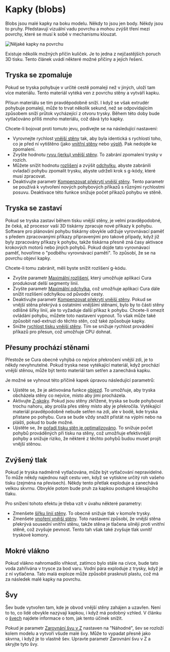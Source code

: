 Kapky (blobs)
====
Blobs jsou malé kapky na boku modelu. Někdy to jsou jen body. Někdy jsou to pruhy. Představují vizuální vadu povrchu a mohou zvýšit tření mezi povrchy, které se musí k sobě v mechanismu klouzat.

![Nějaké kapky na povrchu](../../../articles/images/blobs.jpg)

Existuje několik možných příčin kuliček. Je to jedna z nejčastějších poruch 3D tisku. Tento článek uvádí některé možné příčiny a jejich řešení.

Tryska se zpomaluje
----
Pokud se tryska pohybuje v určité cestě pomaleji než v jiných, uloží tam více materiálu. Tento materiál vytéká ven z povrchu stěny a vytváří kapku.

Přísun materiálu se tím pravděpodobně sníží. I když se však extrudér pohybuje pomaleji, může to trvat několik sekund, než se odpovídajícím způsobem sníží průtok vycházející z otvoru trysky. Během této doby bude vytlačováno příliš mnoho materiálu, což dává tyto kapky.

Chcete-li bojovat proti tomuto jevu, podívejte se na následující nastavení:
* Vyrovnejte rychlost [vnější stěny](../speed/speed_wall_0.md) tak, aby byla identická s rychlostí toho, co je před ní vytištěno (jako [vnitřní stěny](../speed/speed_wall_x.md) nebo [výplň](../speed/speed_infill.md). Pak nedojde ke zpomalení.
* Zvyšte hodnotu [ryvu (jerku) vnější stěny](../speed/jerk_wall_0.md). To zabrání zpomalení trysky v rozích.
* Můžete snížit hodnotu [rozlišení](../meshfix/meshfix_maximum_resolution.md) a zvýšit [odchylku](../meshfix/meshfix_maximum_deviation.md), abyste zabránili ovladači pohybu zpomalit trysku, abyste udrželi krok s g-kódy, které musí zpracovat.
* Deaktivujte parametr [Kompenzovat překrytí vnější stěny](../shell/travel_compensate_overlapping_walls_0_enabled.md). Tento parametr se používá k vytvoření nových pohybových příkazů s různými rychlostmi posuvu. Deaktivace této funkce snižuje počet příkazů pohybu ve stěně.

Tryska se zastaví
----
Pokud se tryska zastaví během tisku vnější stěny, je velmi pravděpodobné, že čeká, až procesor vaší 3D tiskárny zpracuje nové příkazy k pohybu. Software pro plánování pohybu tiskárny obvykle udržuje vyrovnávací paměť s předem zpracovanými příkazy připravenými pro takové případy, když již byly zpracovány příkazy k pohybu, takže tiskárna přesně zná časy aktivace krokových motorů nebo jiných pohybů. Pokud dojde tato vyrovnávací paměť, hovoříme o "podběhu vyrovnávací paměti". To způsobí, že se na povrchu objeví kapky.

Chcete-li tomu zabránit, měli byste snížit rozlišení g-kódu.
* Zvyšte parametr [Maximální rozlišení](../meshfix/meshfix_maximum_resolution.md), který umožňuje aplikaci Cura produkovat delší segmenty linií.
* Zvyšte parametr [Maximální odchylka](../meshfix/meshfix_maximum_deviation.md), což umožňuje aplikaci Cura dále snížit rozlišení odchylkou od původní cesty.
* Deaktivujte parametr [Kompenzovat překrytí vnější stěny](../shell/travel_compensate_overlapping_walls_0_enabled.md). Pokud se vnější stěna překrývá s ostatními vnějšími stěnami, bylo by to části stěny odlišné šířky linií, ale to vyžaduje další příkaz k pohybu. Chcete-li omezit ovládání pohybu, můžete toto nastavení vypnout. To však může také způsobit nad-extruzi do těchto stěn, což také způsobuje kapky.
* Snižte [rychlost tisku vnější stěny](../speed/speed_wall_0.md). Tím se snižuje rychlost provádění příkazů pro přesun, což umožňuje CPU dohnat.

Přesuny prochází stěnami
----
Přestože se Cura obecně vyhýbá co nejvíce překročení vnější zdi, je to někdy nevyhnutelné. Pokud tryska nese vytékající  materiál, když prochází vnější stěnou, může být tento materiál tam setřen a zanechává kapku.

Je možné se vyhnout této příčině kapek úpravou následující parametrů:
* Ujistěte se, že je aktivována funkce [objezd](../travel/retraction_combing.md). To umožňuje, aby tryska obcházela stěny co nejvíce, místo aby jimi procházela.
* Aktivujte [Z-skoky](../travel/retraction_hop_enabled.md). Pokud jsou stěny zkřížené, tryska se bude pohybovat trochu nahoru, aby prošla přes stěny místo aby je překročila. Vytékající materiál pravděpodobně nebude setřen na zdi, ale v bodě, kde tryska přistane po pohybu. Cura se bude vždy snažit přistát na výplni nebo na plášti, pokud to bude možné.
* Ujistěte se, že [pořadí tisku stěn je optimalizováno](../shell/optimize_wall_printing_order.md). To snižuje počet pohybů prováděných při tisku na stěny, což umožňuje efektivnější pohyby a snižuje riziko, že některé z těchto pohybů budou muset projít vnější stěnou.

Zvýšený tlak
----
Pokud je tryska nadměrně vytlačována, může být vytlačování nepravidelné. To může někdy najednou najít cestu ven, když se vytiskne určitý roh vašeho tisku (zejména na převisech). Někdy tento přetlak exploduje a zanechává velkou skvrnu. Obvykle potom bude pruh za kapkou postupně klesajícího tlaku.

Pro snížení tohoto efektu je třeba vzít v úvahu některé parametry:
* Zmenšete [šířku linií stěny](../resolution/wall_line_width.md). To obecně snižuje tlak v komoře trysky.
* Zmenšete [vnoření vnější stěny](../shell/wall_0_inset.md). Toto nastavení způsobí, že vnější stěna překrývá sousední vnitřní stěnu, takže stěna je tlačena silněji proti vnitřní stěně, což zvyšuje pevnost. Tento tah však také zvyšuje tlak uvnitř tryskové komory.

Mokré vlákno
----
Pokud vlákno nahromadilo vlhkost, zatímco bylo stále na cívce, bude tato voda zahřívána v trysce za bod varu. Vodní pára exploduje z trysky, když je z ní vytlačena. Tato malá exploze může způsobit prasknutí plastu, což má za následek malé kapky na povrchu.

Švy
----
Šev bude vytvořen tam, kde je obvod vnější stěny zahájen a uzavřen. Není to to, co lidé obvykle nazývají kapkou, i když má podobný vzhled. V článku o [švech](seam.md) najdete informace o tom, jak tento účinek snížit.

Pokud je parametr [Zarovnání švu v Z](../shell/z_seam_type.md) nastaven na "Náhodné", šev se rozloží kolem modelu a vytvoří všude malé švy. Může to vypadat přesně jako skvrna, i když je to vlastně šev. Upravte parametr Zarovnání švu v Z a skryjte tyto švy.